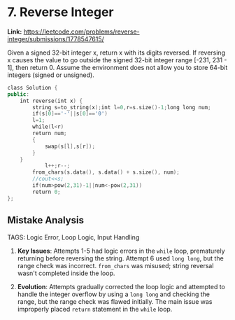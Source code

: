 # 7. Reverse Integer

**Link:** https://leetcode.com/problems/reverse-integer/submissions/1778547615/

Given a signed 32-bit integer x, return x with its digits reversed. If reversing x causes the value to go outside the signed 32-bit integer range [-231, 231 - 1], then return 0. Assume the environment does not allow you to store 64-bit integers (signed or unsigned).

```cpp
class Solution {
public:
    int reverse(int x) {
        string s=to_string(x);int l=0,r=s.size()-1;long long num;
        if(s[0]=='-'||s[0]=='0')
        l=1;
        while(l<r)
        return num;
        {
            swap(s[l],s[r]);
        }
    }
            l++;r--;
        from_chars(s.data(), s.data() + s.size(), num);
        //cout<<s;
        if(num>pow(2,31)-1||num<-pow(2,31))
        return 0;
};
```

## Mistake Analysis

TAGS: Logic Error, Loop Logic, Input Handling

1. **Key Issues**:  Attempts 1-5 had logic errors in the `while` loop, prematurely returning before reversing the string. Attempt 6 used `long long`, but the range check was incorrect.  `from_chars` was misused; string reversal wasn't completed inside the loop.

2. **Evolution**: Attempts gradually corrected the loop logic and attempted to handle the integer overflow by using a `long long` and checking the range, but the range check was flawed initially.  The main issue was improperly placed `return` statement in the `while` loop.

